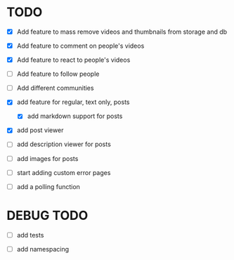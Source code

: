 # TODO

- [x] Add feature to mass remove videos and thumbnails from storage and db

- [x] Add feature to comment on people's videos

- [x] Add feature to react to people's videos

- [ ] Add feature to follow people

- [ ] Add different communities

- [x] add feature for regular, text only, posts
    - [x] add markdown support for posts

- [x] add post viewer

- [ ] add description viewer for posts

- [ ] add images for posts

- [ ] start adding custom error pages

- [ ] add a polling function


# DEBUG TODO

- [ ] add tests

- [ ] add namespacing